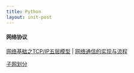 ```yaml
---
title: Python
layout: init-post
---
```


#### 网络协议

[网络基础之TCP/IP五层模型]({{site.baseurl}}/2017/06/30/network-protocol-basics) \|
[网络通信的实现与流程]({{site.baseurl}}/2017/07/05/network-communications-achieve-and-process)  

[子网划分]({{site.baseurl}}/2017/07/05/network-communications-achieve-and-process)  

